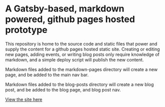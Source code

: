 # A Gatsby-based, markdown powered, github pages hosted prototype

This repository is home to the source code and static files that power and supply the content for a github pages hosted static site. Creating or editing new pages, adding events, or writing blog posts only require knowledge of markdown, and a simple deploy script will publish the new content.

Markdown files added to the markdown-pages directory will create a new page, and be added to the main nav bar.

Markdown files added to the blog-posts directory will create a new blog post, and be added to the blog page, and blog post nav.

[View the site here](https://milespratt.github.io/gatsby-md-poc/)
